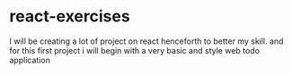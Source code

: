 # react-exercises
I will be creating a lot of project on react henceforth to better my skill. and for this first project i will begin with a very basic and style web todo application
